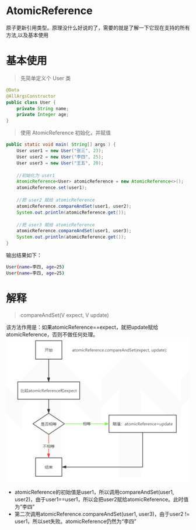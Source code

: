 # AtomicReference

原子更新引用类型。原理没什么好说的了，需要的就是了解一下它现在支持的所有方法,以及基本使用

# 基本使用

> 先简单定义个 User 类

```java
@Data
@AllArgsConstructor
public class User {
    private String name;
    private Integer age;
}
```

> 使用 AtomicReference 初始化，并赋值

```java
public static void main( String[] args ) {
    User user1 = new User("张三", 23);
    User user2 = new User("李四", 25);
    User user3 = new User("王五", 20);

	//初始化为 user1
    AtomicReference<User> atomicReference = new AtomicReference<>();
    atomicReference.set(user1);

	//把 user2 赋给 atomicReference
    atomicReference.compareAndSet(user1, user2);
    System.out.println(atomicReference.get());

	//把 user3 赋给 atomicReference
    atomicReference.compareAndSet(user1, user3);
    System.out.println(atomicReference.get());
}
```

输出结果如下：

```bash
User(name=李四, age=25)
User(name=李四, age=25)
```

# 解释

> compareAndSet(V expect, V update)

该方法作用是：如果atomicReference==expect，就把update赋给atomicReference，否则不做任何处理。
![image-20220401194710691](assets/image-20220401194710691.png)

- atomicReference的初始值是user1，所以调用compareAndSet(user1, user2)，由于user1==user1，所以会把user2赋给atomicReference。此时值为“李四”
- 第二次调用atomicReference.compareAndSet(user1, user3)，由于user2 != user1，所以set失败。atomicReference仍然为“李四”
